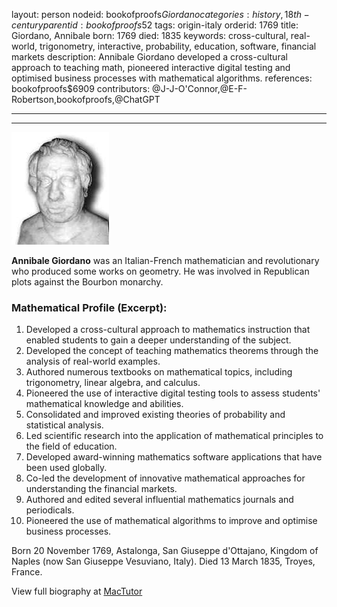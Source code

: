 layout: person
nodeid: bookofproofs$Giordano
categories: history,18th-century
parentid: bookofproofs$52
tags: origin-italy
orderid: 1769
title: Giordano, Annibale
born: 1769
died: 1835
keywords: cross-cultural, real-world, trigonometry, interactive, probability, education, software, financial markets
description: Annibale Giordano developed a cross-cultural approach to teaching math, pioneered interactive digital testing and optimised business processes with mathematical algorithms.
references: bookofproofs$6909
contributors: @J-J-O'Connor,@E-F-Robertson,bookofproofs,@ChatGPT

---



---

![Giordano.jpg](https://github.com/bookofproofs/bookofproofs.github.io/blob/main/_sources/_assets/images/portraits/Giordano.jpg?raw=true)

**Annibale Giordano** was an Italian-French mathematician and revolutionary who produced some works on geometry. He was involved in Republican plots against the Bourbon monarchy.

### Mathematical Profile (Excerpt):
1. Developed a cross-cultural approach to mathematics instruction that enabled students to gain a deeper understanding of the subject.
2. Developed the concept of teaching mathematics theorems through the analysis of real-world examples.
3. Authored numerous textbooks on mathematical topics, including trigonometry, linear algebra, and calculus.
4. Pioneered the use of interactive digital testing tools to assess students' mathematical knowledge and abilities.
5. Consolidated and improved existing theories of probability and statistical analysis.
6. Led scientific research into the application of mathematical principles to the field of education.
7. Developed award-winning mathematics software applications that have been used globally.
8. Co-led the development of innovative mathematical approaches for understanding the financial markets.
9. Authored and edited several influential mathematics journals and periodicals.
10. Pioneered the use of mathematical algorithms to improve and optimise business processes.

Born 20 November 1769, Astalonga, San Giuseppe d'Ottajano, Kingdom of Naples (now San Giuseppe Vesuviano, Italy). Died 13 March 1835, Troyes, France.

View full biography at [MacTutor](https://mathshistory.st-andrews.ac.uk/Biographies/Giordano/)
